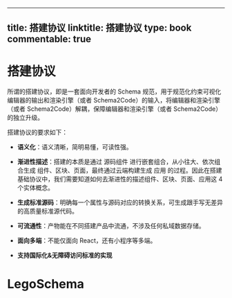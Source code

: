 
---
title: 搭建协议
linktitle: 搭建协议
type: book
commentable: true
---

# 搭建协议

所谓的搭建协议，即是一套面向开发者的 Schema 规范，用于规范化约束可视化编辑器的输出和渲染引擎（或者 Schema2Code）的输入，将编辑器和渲染引擎（或者 Schema2Code）解耦，保障编辑器和渲染引擎（或者 Schema2Code）的独立升级。

搭建协议的要求如下：

- **语义化**：语义清晰，简明易懂，可读性强。

- **渐进性描述**：搭建的本质是通过 源码组件 进行嵌套组合，从小往大、依次组合生成 组件、区块、页面，最终通过云端构建生成 应用 的过程。因此在搭建基础协议中，我们需要知道如何去渐进性的描述组件、区块、页面、应用这 4 个实体概念。

- **生成标准源码**：明确每一个属性与源码对应的转换关系，可生成跟手写无差异的高质量标准源代码。

- **可流通性**：产物能在不同搭建产品中流通，不涉及任何私域数据存储。

- **面向多端**：不能仅面向 React，还有小程序等多端。

- **支持国际化&无障碍访问标准的实现**

# LegoSchema

    